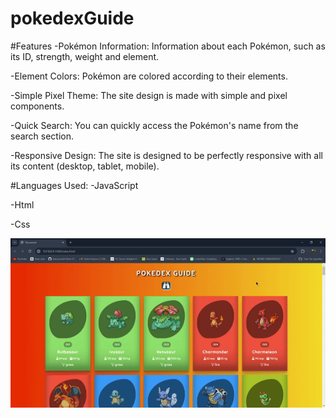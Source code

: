 # pokedexGuide

#Features
-Pokémon Information: Information about each Pokémon, such as its ID, strength, weight and element. 

-Element Colors: Pokémon are colored according to their elements.

-Simple Pixel Theme: The site design is made with simple and pixel components.

-Quick Search: You can quickly access the Pokémon's name from the search section.

-Responsive Design: The site is designed to be perfectly responsive with all its content (desktop, tablet, mobile).

#Languages Used:
-JavaScript

-Html

-Css

![GIF](Document-GoogleChrome2024-06-1215-05-44-ezgif.com-video-to-gif-converter.gif)